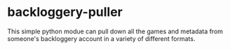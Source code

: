 backloggery-puller
==================

This simple python modue can pull down all the games and metadata from someone's backloggery account in a variety of different formats.
